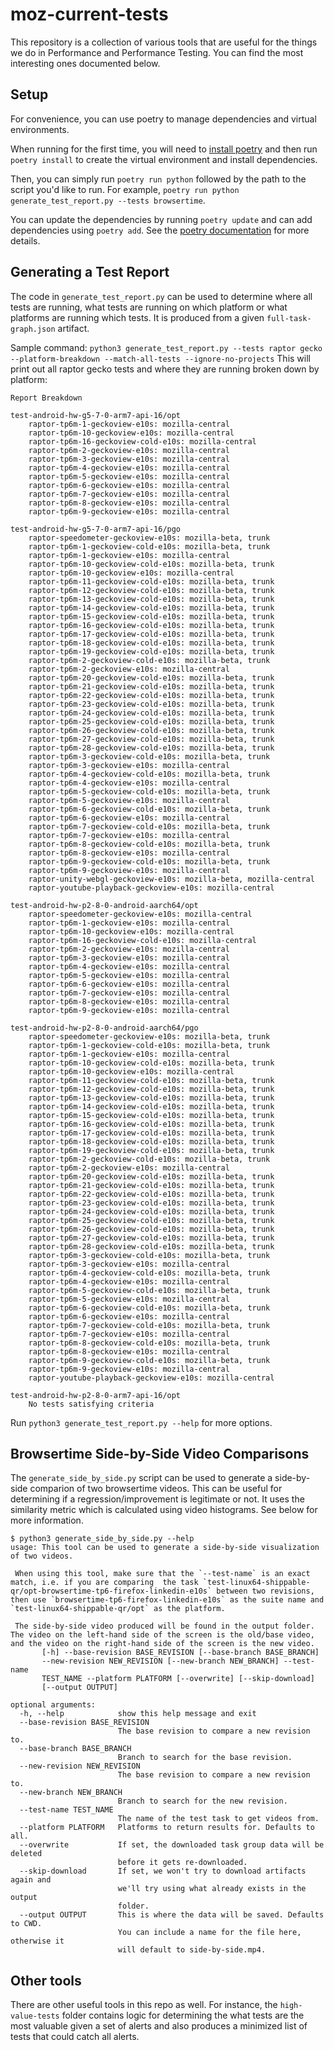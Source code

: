 # moz-current-tests

This repository is a collection of various tools that are useful for the things we do in Performance and Performance Testing. You can find the most interesting ones documented below.

## Setup

For convenience, you can use poetry to manage dependencies and virtual environments.

When running for the first time, you will need to [install poetry](https://python-poetry.org/docs/#installation) and then run `poetry install` to create the virtual environment and install dependencies.

Then, you can simply run `poetry run python` followed by the path to the script you'd like to run. For example, `poetry run python generate_test_report.py --tests browsertime`.

You can update the dependencies by running `poetry update` and can add dependencies using `poetry add`. See the [poetry documentation](https://python-poetry.org/docs/) for more details.

## Generating a Test Report

The code in `generate_test_report.py` can be used to determine where all tests are running, what tests are running on which platform or what platforms are running which tests. It is produced from a given `full-task-graph.json` artifact.

Sample command: `python3 generate_test_report.py --tests raptor gecko --platform-breakdown --match-all-tests --ignore-no-projects`
This will print out all raptor gecko tests and where they are running broken down by platform:
```
Report Breakdown

test-android-hw-g5-7-0-arm7-api-16/opt
    raptor-tp6m-1-geckoview-e10s: mozilla-central
    raptor-tp6m-10-geckoview-e10s: mozilla-central
    raptor-tp6m-16-geckoview-cold-e10s: mozilla-central
    raptor-tp6m-2-geckoview-e10s: mozilla-central
    raptor-tp6m-3-geckoview-e10s: mozilla-central
    raptor-tp6m-4-geckoview-e10s: mozilla-central
    raptor-tp6m-5-geckoview-e10s: mozilla-central
    raptor-tp6m-6-geckoview-e10s: mozilla-central
    raptor-tp6m-7-geckoview-e10s: mozilla-central
    raptor-tp6m-8-geckoview-e10s: mozilla-central
    raptor-tp6m-9-geckoview-e10s: mozilla-central

test-android-hw-g5-7-0-arm7-api-16/pgo
    raptor-speedometer-geckoview-e10s: mozilla-beta, trunk
    raptor-tp6m-1-geckoview-cold-e10s: mozilla-beta, trunk
    raptor-tp6m-1-geckoview-e10s: mozilla-central
    raptor-tp6m-10-geckoview-cold-e10s: mozilla-beta, trunk
    raptor-tp6m-10-geckoview-e10s: mozilla-central
    raptor-tp6m-11-geckoview-cold-e10s: mozilla-beta, trunk
    raptor-tp6m-12-geckoview-cold-e10s: mozilla-beta, trunk
    raptor-tp6m-13-geckoview-cold-e10s: mozilla-beta, trunk
    raptor-tp6m-14-geckoview-cold-e10s: mozilla-beta, trunk
    raptor-tp6m-15-geckoview-cold-e10s: mozilla-beta, trunk
    raptor-tp6m-16-geckoview-cold-e10s: mozilla-beta, trunk
    raptor-tp6m-17-geckoview-cold-e10s: mozilla-beta, trunk
    raptor-tp6m-18-geckoview-cold-e10s: mozilla-beta, trunk
    raptor-tp6m-19-geckoview-cold-e10s: mozilla-beta, trunk
    raptor-tp6m-2-geckoview-cold-e10s: mozilla-beta, trunk
    raptor-tp6m-2-geckoview-e10s: mozilla-central
    raptor-tp6m-20-geckoview-cold-e10s: mozilla-beta, trunk
    raptor-tp6m-21-geckoview-cold-e10s: mozilla-beta, trunk
    raptor-tp6m-22-geckoview-cold-e10s: mozilla-beta, trunk
    raptor-tp6m-23-geckoview-cold-e10s: mozilla-beta, trunk
    raptor-tp6m-24-geckoview-cold-e10s: mozilla-beta, trunk
    raptor-tp6m-25-geckoview-cold-e10s: mozilla-beta, trunk
    raptor-tp6m-26-geckoview-cold-e10s: mozilla-beta, trunk
    raptor-tp6m-27-geckoview-cold-e10s: mozilla-beta, trunk
    raptor-tp6m-28-geckoview-cold-e10s: mozilla-beta, trunk
    raptor-tp6m-3-geckoview-cold-e10s: mozilla-beta, trunk
    raptor-tp6m-3-geckoview-e10s: mozilla-central
    raptor-tp6m-4-geckoview-cold-e10s: mozilla-beta, trunk
    raptor-tp6m-4-geckoview-e10s: mozilla-central
    raptor-tp6m-5-geckoview-cold-e10s: mozilla-beta, trunk
    raptor-tp6m-5-geckoview-e10s: mozilla-central
    raptor-tp6m-6-geckoview-cold-e10s: mozilla-beta, trunk
    raptor-tp6m-6-geckoview-e10s: mozilla-central
    raptor-tp6m-7-geckoview-cold-e10s: mozilla-beta, trunk
    raptor-tp6m-7-geckoview-e10s: mozilla-central
    raptor-tp6m-8-geckoview-cold-e10s: mozilla-beta, trunk
    raptor-tp6m-8-geckoview-e10s: mozilla-central
    raptor-tp6m-9-geckoview-cold-e10s: mozilla-beta, trunk
    raptor-tp6m-9-geckoview-e10s: mozilla-central
    raptor-unity-webgl-geckoview-e10s: mozilla-beta, mozilla-central
    raptor-youtube-playback-geckoview-e10s: mozilla-central

test-android-hw-p2-8-0-android-aarch64/opt
    raptor-speedometer-geckoview-e10s: mozilla-central
    raptor-tp6m-1-geckoview-e10s: mozilla-central
    raptor-tp6m-10-geckoview-e10s: mozilla-central
    raptor-tp6m-16-geckoview-cold-e10s: mozilla-central
    raptor-tp6m-2-geckoview-e10s: mozilla-central
    raptor-tp6m-3-geckoview-e10s: mozilla-central
    raptor-tp6m-4-geckoview-e10s: mozilla-central
    raptor-tp6m-5-geckoview-e10s: mozilla-central
    raptor-tp6m-6-geckoview-e10s: mozilla-central
    raptor-tp6m-7-geckoview-e10s: mozilla-central
    raptor-tp6m-8-geckoview-e10s: mozilla-central
    raptor-tp6m-9-geckoview-e10s: mozilla-central

test-android-hw-p2-8-0-android-aarch64/pgo
    raptor-speedometer-geckoview-e10s: mozilla-beta, trunk
    raptor-tp6m-1-geckoview-cold-e10s: mozilla-beta, trunk
    raptor-tp6m-1-geckoview-e10s: mozilla-central
    raptor-tp6m-10-geckoview-cold-e10s: mozilla-beta, trunk
    raptor-tp6m-10-geckoview-e10s: mozilla-central
    raptor-tp6m-11-geckoview-cold-e10s: mozilla-beta, trunk
    raptor-tp6m-12-geckoview-cold-e10s: mozilla-beta, trunk
    raptor-tp6m-13-geckoview-cold-e10s: mozilla-beta, trunk
    raptor-tp6m-14-geckoview-cold-e10s: mozilla-beta, trunk
    raptor-tp6m-15-geckoview-cold-e10s: mozilla-beta, trunk
    raptor-tp6m-16-geckoview-cold-e10s: mozilla-beta, trunk
    raptor-tp6m-17-geckoview-cold-e10s: mozilla-beta, trunk
    raptor-tp6m-18-geckoview-cold-e10s: mozilla-beta, trunk
    raptor-tp6m-19-geckoview-cold-e10s: mozilla-beta, trunk
    raptor-tp6m-2-geckoview-cold-e10s: mozilla-beta, trunk
    raptor-tp6m-2-geckoview-e10s: mozilla-central
    raptor-tp6m-20-geckoview-cold-e10s: mozilla-beta, trunk
    raptor-tp6m-21-geckoview-cold-e10s: mozilla-beta, trunk
    raptor-tp6m-22-geckoview-cold-e10s: mozilla-beta, trunk
    raptor-tp6m-23-geckoview-cold-e10s: mozilla-beta, trunk
    raptor-tp6m-24-geckoview-cold-e10s: mozilla-beta, trunk
    raptor-tp6m-25-geckoview-cold-e10s: mozilla-beta, trunk
    raptor-tp6m-26-geckoview-cold-e10s: mozilla-beta, trunk
    raptor-tp6m-27-geckoview-cold-e10s: mozilla-beta, trunk
    raptor-tp6m-28-geckoview-cold-e10s: mozilla-beta, trunk
    raptor-tp6m-3-geckoview-cold-e10s: mozilla-beta, trunk
    raptor-tp6m-3-geckoview-e10s: mozilla-central
    raptor-tp6m-4-geckoview-cold-e10s: mozilla-beta, trunk
    raptor-tp6m-4-geckoview-e10s: mozilla-central
    raptor-tp6m-5-geckoview-cold-e10s: mozilla-beta, trunk
    raptor-tp6m-5-geckoview-e10s: mozilla-central
    raptor-tp6m-6-geckoview-cold-e10s: mozilla-beta, trunk
    raptor-tp6m-6-geckoview-e10s: mozilla-central
    raptor-tp6m-7-geckoview-cold-e10s: mozilla-beta, trunk
    raptor-tp6m-7-geckoview-e10s: mozilla-central
    raptor-tp6m-8-geckoview-cold-e10s: mozilla-beta, trunk
    raptor-tp6m-8-geckoview-e10s: mozilla-central
    raptor-tp6m-9-geckoview-cold-e10s: mozilla-beta, trunk
    raptor-tp6m-9-geckoview-e10s: mozilla-central
    raptor-youtube-playback-geckoview-e10s: mozilla-central

test-android-hw-p2-8-0-arm7-api-16/opt
    No tests satisfying criteria

```

Run `python3 generate_test_report.py --help` for more options.


## Browsertime Side-by-Side Video Comparisons

The `generate_side_by_side.py` script can be used to generate a side-by-side comparion of two browsertime videos. This can be useful for determining if a regression/improvement is legitimate or not. It uses the similarity metric which is calculated using video histograms. See below for more information. 

```
$ python3 generate_side_by_side.py --help
usage: This tool can be used to generate a side-by-side visualization of two videos.

 When using this tool, make sure that the `--test-name` is an exact match, i.e. if you are comparing  the task `test-linux64-shippable-qr/opt-browsertime-tp6-firefox-linkedin-e10s` between two revisions, then use `browsertime-tp6-firefox-linkedin-e10s` as the suite name and `test-linux64-shippable-qr/opt` as the platform.

 The side-by-side video produced will be found in the output folder. The video on the left-hand side of the screen is the old/base video, and the video on the right-hand side of the screen is the new video.
       [-h] --base-revision BASE_REVISION [--base-branch BASE_BRANCH]
       --new-revision NEW_REVISION [--new-branch NEW_BRANCH] --test-name
       TEST_NAME --platform PLATFORM [--overwrite] [--skip-download]
       [--output OUTPUT]

optional arguments:
  -h, --help            show this help message and exit
  --base-revision BASE_REVISION
                        The base revision to compare a new revision to.
  --base-branch BASE_BRANCH
                        Branch to search for the base revision.
  --new-revision NEW_REVISION
                        The base revision to compare a new revision to.
  --new-branch NEW_BRANCH
                        Branch to search for the new revision.
  --test-name TEST_NAME
                        The name of the test task to get videos from.
  --platform PLATFORM   Platforms to return results for. Defaults to all.
  --overwrite           If set, the downloaded task group data will be deleted
                        before it gets re-downloaded.
  --skip-download       If set, we won't try to download artifacts again and
                        we'll try using what already exists in the output
                        folder.
  --output OUTPUT       This is where the data will be saved. Defaults to CWD.
                        You can include a name for the file here, otherwise it
                        will default to side-by-side.mp4.
```

## Other tools

There are other useful tools in this repo as well. For instance, the `high-value-tests` folder contains logic for determining the what tests are the most valuable given a set of alerts and also produces a minimized list of tests that could catch all alerts.


